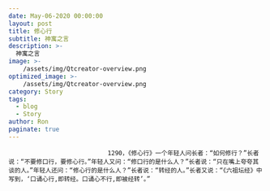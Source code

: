 ```yaml
---
date: May-06-2020 00:00:00
layout: post
title: 修心行
subtitle: 神寓之言
description: >-
  神寓之言
image: >-
    /assets/img/Qtcreator-overview.png
optimized_image: >-
    /assets/img/Qtcreator-overview.png
category: Story
tags:
  - blog
  - Story
author: Ron
paginate: true
---
```


							　　1290，《修心行》一个年轻人问长者：“如何修行？”长者说：“不要修口行，要修心行。”年轻人又问：“修口行的是什么人？”长者说：“只在嘴上夸夸其谈的人。”年轻人还问：“修心行的是什么人？”长者说：“转经的人。”长者又说：“《六祖坛经》中写到，‘口诵心行,即转经。口诵心不行,即被经转’。”
